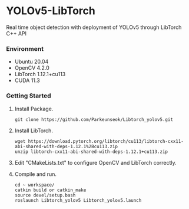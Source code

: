 # YOLOv5-LibTorch
Real time object detection with deployment of YOLOv5 through LibTorch C++ API

### Environment

- Ubuntu 20.04
- OpenCV 4.2.0
- LibTorch 1.12.1+cu113
- CUDA 11.3

### Getting Started

1. Install Package.

   ```shell
   git clone https://github.com/Parkeunseok/Libtorch_yolov5.git
   ```

2. Install LibTorch.

   ```shell
   wget https://download.pytorch.org/libtorch/cu113/libtorch-cxx11-abi-shared-with-deps-1.12.1%2Bcu113.zip
   unzip libtorch-cxx11-abi-shared-with-deps-1.12.1+cu113.zip
   ```

3. Edit "CMakeLists.txt" to configure OpenCV and LibTorch correctly.

4. Compile and run.

   ```shell
   cd ~ workspace/
   catkin build or catkin_make
   source devel/setup.bash
   roslaunch Libtorch_yolov5 Libtorch_yolov5.launch 
   ```
